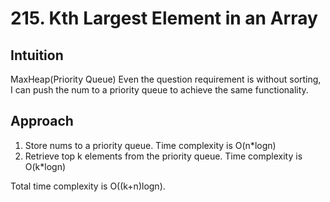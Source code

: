 # 215. Kth Largest Element in an Array

## Intuition
MaxHeap(Priority Queue)
Even the question requirement is without sorting, I can push the num to a priority queue to achieve the same functionality.

## Approach
1. Store nums to a priority queue. Time complexity is O(n*logn)
2. Retrieve top k elements from the priority queue. Time complexity is O(k*logn)

Total time complexity is O((k+n)logn).
